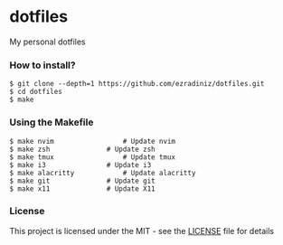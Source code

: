 # dotfiles

My personal dotfiles

### How to install?

```console
$ git clone --depth=1 https://github.com/ezradiniz/dotfiles.git
$ cd dotfiles
$ make
```

### Using the Makefile

```console
$ make nvim 				# Update nvim
$ make zsh 				# Update zsh
$ make tmux 				# Update tmux
$ make i3 				# Update i3
$ make alacritty 			# Update alacritty
$ make git 				# Update git
$ make x11 				# Update X11
```

### License

This project is licensed under the MIT - see the [LICENSE](LICENSE) file for details
